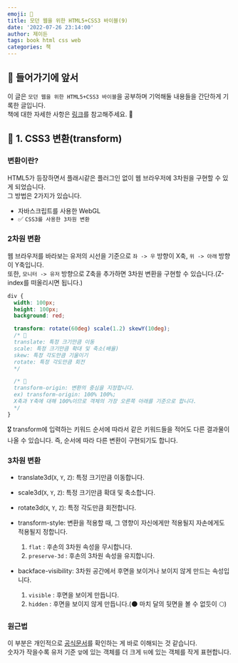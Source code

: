 ```yaml
---
emoji: 📖
title: 모던 웹을 위한 HTML5+CSS3 바이블(9)
date: '2022-07-26 23:14:00'
author: 제이든
tags: book html css web
categories: 책
---
```


## 🍎 들어가기에 앞서

이 글은 `모던 웹을 위한 HTML5+CSS3 바이블`을 공부하며 기억해둘 내용들을 간단하게 기록한 글입니다. <br/>
책에 대한 자세한 사항은 [링크](https://www.hanbit.co.kr/store/books/look.php?p_code=B8371709349)를 참고해주세요. 👏

## 📖 1. CSS3 변환(transform)

### 변환이란?

HTML5가 등장하면서 플래시같은 플러그인 없이 웹 브라우저에 3차원을 구현할 수 있게 되었습니다.<br/>
그 방법은 2가지가 있습니다.

- 자바스크립트를 사용한 WebGL
- ✅ `CSS3를 사용한 3차원 변환`

### 2차원 변환

웹 브라우저를 바라보는 유저의 시선을 기준으로 `좌 -> 우` 방향이 X축, `위 -> 아래` 방향이 Y축입니다.<br/>
또한, `모니터 -> 유저` 방향으로 Z축을 추가하면 3차원 변환을 구현할 수 있습니다.(Z-index를 떠올리시면 됩니다.)

```css
div {
  width: 100px;
  height: 100px;
  background: red;

  transform: rotate(60deg) scale(1.2) skewY(10deg);
  /* 🌟 
  translate: 특정 크기만큼 이동
  scale: 특정 크기만큼 확대 및 축소(배율)
  skew: 특정 각도만큼 기울이기
  rotate: 특정 각도만큼 회전
  */

  /* 🌟
  transform-origin: 변환의 중심을 지정합니다.
  ex) transform-origin: 100% 100%; 
  X축과 Y축에 대해 100%이므로 객체의 가장 오른쪽 아래를 기준으로 합니다.
  */
}
```

🎖️ transform에 입력하는 키워드 순서에 따라서 같은 키워드들을 적어도 다른 결과물이 나올 수 있습니다. 즉, 순서에 따라 다른 변환이 구현되기도 합니다.

### 3차원 변환

- translate3d(`X`, `Y`, `Z`): 특정 크기만큼 이동합니다.
- scale3d(`X`, `Y`, `Z`): 특정 크기만큼 확대 및 축소합니다.
- rotate3d(`X`, `Y`, `Z`): 특정 각도만큼 회전합니다.
- transform-style: 변환을 적용할 때, 그 영향이 자신에게만 적용될지 자손에게도 적용될지 정합니다.

  1. `flat` : 후손의 3차원 속성을 무시합니다.
  2. `preserve-3d` : 후손의 3차원 속성을 유지합니다.

- backface-visibility: 3차원 공간에서 후면을 보이거나 보이지 않게 만드는 속성입니다.

  1. `visible` : 후면을 보이게 만듭니다.
  2. `hidden` : 후면을 보이지 않게 만듭니다.(🌑 마치 달의 뒷면을 볼 수 없듯이 🌕)

### 원근법

이 부분은 개인적으로 [공식문서](https://developer.mozilla.org/en-US/docs/Web/CSS/perspective)를 확인하는 게 바로 이해되는 것 같습니다.<br/>
숫자가 작을수록 유저 기준 `앞`에 있는 객체를 더 크게 `뒤`에 있는 객체를 작게 표현합니다.

```toc

```
